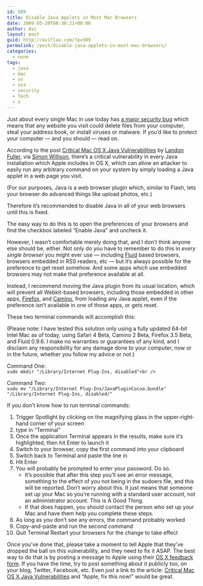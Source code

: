 ```yaml
---
id: 509
title: Disable Java Applets in Most Mac Browsers
date: 2009-05-20T08:30:21+00:00
author: Avi
layout: post
guid: http://aviflax.com/?p=509
permalink: /post/disable-java-applets-in-most-mac-browsers/
categories:
  - none
tags:
  - java
  - mac
  - os
  - osx
  - security
  - Tech
  - x
---
```

Just about every single Mac in use today has [a major security bug](http://landonf.bikemonkey.org/code/macosx/CVE-2008-5353.20090519.html) which means that any website you visit could delete files from your computer, steal your address book, or install viruses or malware. If you&#8217;d like to protect your computer — and you should — read on.

According to the post [Critical Mac OS X Java Vulnerabilities](http://landonf.bikemonkey.org/code/macosx/CVE-2008-5353.20090519.html) by [Landon Fuller](http://landonf.bikemonkey.org/), via [Simon Willison](http://simonwillison.net/2009/May/19/critical/), there&#8217;s a critical vulnerability in every Java installation which Apple includes in OS X, which can allow an attacker to easily run any arbitrary command on your system by simply loading a Java applet in a web page you visit.

(For our purposes, Java is a web browser plugin which, similar to Flash, lets your browser do advanced things like upload photos, etc.)

Therefore it&#8217;s recommended to disable Java in all of your web browsers until this is fixed.

The easy way to do this is to open the preferences of your browsers and find the checkbox labeled &#8220;Enable Java&#8221; and uncheck it.

However, I wasn&#8217;t comfortable merely doing that, and I don&#8217;t think anyone else should be, either. Not only do you have to remember to do this in _every single browser_ you might ever use — including [Fluid](http://fluidapp.com/) based browsers, browsers embedded in RSS readers, etc — but it&#8217;s always possible for the preference to get reset somehow. And some apps which use embedded browsers may not make that preference available at all.

Instead, I recommend moving the Java plugin from its usual location, which will prevent all Webkit-based browsers, including those embedded in other apps, [Firefox](http://www.mozilla.com/firefox/), and [Camino](http://caminobrowser.org/), from loading any Java applet, even if the preference isn&#8217;t available in one of those apps, or gets reset.

These two terminal commands will accomplish this:

(Please note: I have tested this solution only using a fully updated 64-bit Intel Mac as of today, using Safari 4 Beta, Camino 2 Beta, Firefox 3.5 Beta, and Fluid 0.9.6. I make no warranties or guarantees of any kind, and I disclaim any responsibility for any damage done to your computer, now or in the future, whether you follow my advice or not.)

Command One:  
`sudo mkdir "/Library/Internet Plug-Ins, disabled"<br />
` 

Command Two:  
`sudo mv "/Library/Internet Plug-Ins/JavaPluginCocoa.bundle" "/Library/Internet Plug-Ins, disabled/"`

If you don&#8217;t know how to run terminal commands:

  1. Trigger Spotlight by clicking on the magnifying glass in the upper-right-hand corner of your screen
  2. type in &#8220;Terminal&#8221;
  3. Once the application Terminal appears in the results, make sure it&#8217;s highlighted, then hit Enter to launch it
  4. Switch to your browser, copy the first command into your clipboard
  5. Switch back to Terminal and paste the line in
  6. Hit Enter
  7. You will probably be prompted to enter your password. Do so. 
      * It&#8217;s possible that after this step you&#8217;ll see an error message, something to the effect of you not being in the sudoers file, and this will be reported. Don&#8217;t worry about this. It just means that someone set up your Mac so you&#8217;re running with a standard user account, not an administrator account. This is A Good Thing.
      * If that does happen, you should contact the person who set up your Mac and have them help you complete these steps.
  8. As long as you don&#8217;t see any errors, the command probably worked
  9. Copy-and-paste and run the second command
 10. Quit Terminal
<l>Restart your browsers for the change to take effect</li> </ol> 

Once you&#8217;ve done that, please take a moment to tell Apple that they&#8217;ve dropped the ball on this vulnerability, and they need to fix it ASAP. The best way to do that is by posting a message to Apple using their [OS X feedback form](http://www.apple.com/feedback/macosx.html). If you have the time, try to post something about it publicly too, on your blog, Twitter, Facebook, etc. Even just a link to the article: [Critical Mac OS X Java Vulnerabilities](http://landonf.bikemonkey.org/code/macosx/CVE-2008-5353.20090519.html) and &#8220;Apple, fix this now!&#8221; would be great.